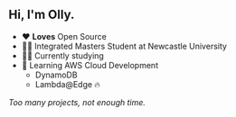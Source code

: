 ## Hi, I'm Olly.

- ❤️ **Loves** Open Source 
- 👨‍🎓 Integrated Masters Student at Newcastle University
- 👨‍💻 Currently studying
- 🌱 Learning AWS Cloud Development
  - DynamoDB
  - Lambda@Edge 🔥

*Too many projects, not enough time.*


